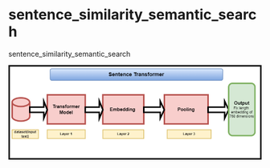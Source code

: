 # sentence_similarity_semantic_search
sentence_similarity_semantic_search


![](sentence_transformer.png)
